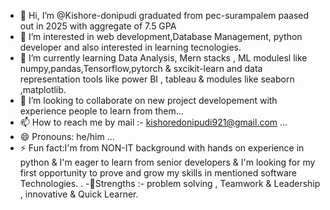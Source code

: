 - 👋 Hi, I’m @Kishore-donipudi graduated from pec-surampalem paased out in 2025 with aggregate of 7.5 GPA
- 👀 I’m interested in web development,Database Management, python developer and also interested in learning tecnologies.
- 🌱 I’m currently learning Data Analysis, Mern stacks , ML modulesl like numpy,pandas,Tensorflow,pytorch & sxcikit-learn and  data representation tools like power BI , tableau & modules like seaborn ,matplotlib.
- 💞️ I’m looking to collaborate on new project developement with experience people to learn from them...
- 📫 How to reach me by mail :- kishoredonipudi921@gmail.com ...
- 😄 Pronouns: he/him ...
- ⚡ Fun fact:I'm from NON-IT background with hands on experience in python & I'm eager to learn from senior developers & I'm looking for my first opportunity to prove and grow my skills in mentioned software Technologies. .
-💪Strengths :- problem solving , Teamwork & Leadership , innovative & Quick Learner.

<!---
Kishore-donipudi/Kishore-donipudi is a ✨ special ✨ repository because its `README.md` (this file) appears on your GitHub profile.
You can click the Preview link to take a look at your changes.
--->
